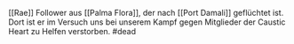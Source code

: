 [[Rae]] Follower aus [[Palma Flora]], der nach [[Port Damali]] geflüchtet ist. Dort ist er im Versuch uns bei unserem Kampf gegen Mitglieder der Caustic Heart zu Helfen verstorben. 
#dead 